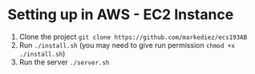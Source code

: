 # Setting up in AWS - EC2 Instance
1. Clone the project `git clone https://github.com/markediez/ecs193AB`
2. Run `./install.sh` (you may need to give run permission `chmod +x ./install.sh`)
3. Run the server `./server.sh`

